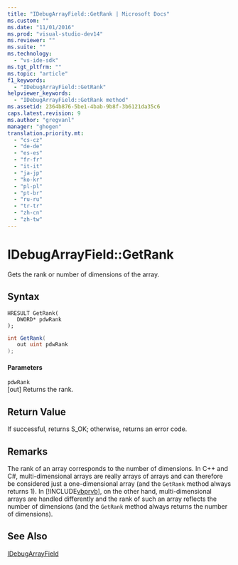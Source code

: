 ```yaml
---
title: "IDebugArrayField::GetRank | Microsoft Docs"
ms.custom: ""
ms.date: "11/01/2016"
ms.prod: "visual-studio-dev14"
ms.reviewer: ""
ms.suite: ""
ms.technology: 
  - "vs-ide-sdk"
ms.tgt_pltfrm: ""
ms.topic: "article"
f1_keywords: 
  - "IDebugArrayField::GetRank"
helpviewer_keywords: 
  - "IDebugArrayField::GetRank method"
ms.assetid: 2364b876-5be1-4bab-9b8f-3b6121da35c6
caps.latest.revision: 9
ms.author: "gregvanl"
manager: "ghogen"
translation.priority.mt: 
  - "cs-cz"
  - "de-de"
  - "es-es"
  - "fr-fr"
  - "it-it"
  - "ja-jp"
  - "ko-kr"
  - "pl-pl"
  - "pt-br"
  - "ru-ru"
  - "tr-tr"
  - "zh-cn"
  - "zh-tw"
---
```

# IDebugArrayField::GetRank
Gets the rank or number of dimensions of the array.  
  
## Syntax  
  
```cpp#  
HRESULT GetRank(   
   DWORD* pdwRank  
);  
```  
  
```c#  
int GetRank(  
   out uint pdwRank  
);  
```  
  
#### Parameters  
 `pdwRank`  
 [out] Returns the rank.  
  
## Return Value  
 If successful, returns S_OK; otherwise, returns an error code.  
  
## Remarks  
 The rank of an array corresponds to the number of dimensions. In C++ and C#, multi-dimensional arrays are really arrays of arrays and can therefore be considered just a one-dimensional array (and the `GetRank` method always returns 1). In [!INCLUDE[vbprvb](../../../code-quality/includes/vbprvb_md.md)], on the other hand, multi-dimensional arrays are handled differently and the rank of such an array reflects the number of dimensions (and the `GetRank` method always returns the number of dimensions).  
  
## See Also  
 [IDebugArrayField](../../../extensibility/debugger/reference/idebugarrayfield.md)